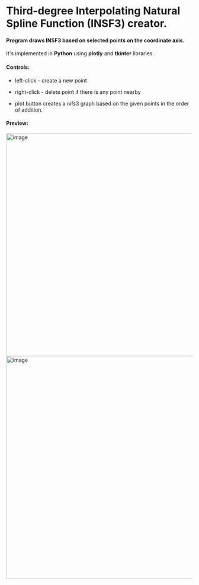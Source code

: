 #  Third-degree Interpolating Natural Spline Function (INSF3) creator.
#### Program draws INSF3 based on selected points on the coordinate axis.

It's implemented in **Python** using **plotly** and **tkinter** libraries.

#### Controls:
- left-click - create a new point
- right-click - delete point if there is any point nearby

- plot button creates a nifs3 graph based on the given points in the order of addition.

#### Preview:

<img width="600" alt="image" src="https://github.com/julgitt/INSF3-creator/assets/95649808/eb4e7544-0ff6-4a6c-8543-f6ab554c31bf">


<img width="600" alt="image" src="https://github.com/julgitt/INSF3-creator/assets/95649808/e2e7952e-8cbd-46da-89fe-fabcd5f57ccf">
